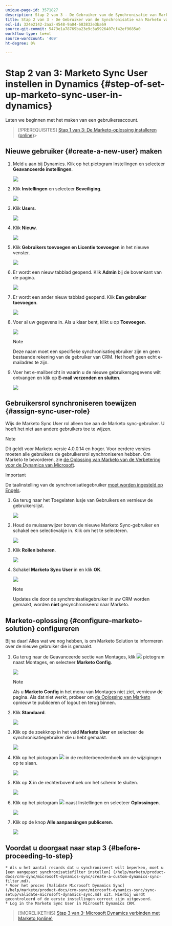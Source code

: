 ```yaml
---
unique-page-id: 3571827
description: Stap 2 van 3 - De Gebruiker van de Synchronisatie van Marketo van de Opstelling in Dynamiek - de Documenten van Marketo - de Documentatie van het Product
title: Stap 2 van 3 - De Gebruiker van de Synchronisatie van Marketo van de opstelling in Dynamica
exl-id: 324e2142-2aa2-4548-9a04-683832e3ba69
source-git-commit: 5473e1a78769ba23e9c3a5926407cf42ef9685a0
workflow-type: tm+mt
source-wordcount: '469'
ht-degree: 0%

---
```


# Stap 2 van 3: Marketo Sync User instellen in Dynamics {#step-of-set-up-marketo-sync-user-in-dynamics}

Laten we beginnen met het maken van een gebruikersaccount.

>[!PREREQUISITES]
[Stap 1 van 3: De Marketo-oplossing installeren (online)](/help/marketo/product-docs/crm-sync/microsoft-dynamics-sync/sync-setup/microsoft-dynamics-365/step-1-of-3-install.md)>
>

## Nieuwe gebruiker {#create-a-new-user} maken

1. Meld u aan bij Dynamics. Klik op het pictogram Instellingen en selecteer **Geavanceerde instellingen**.

   ![](assets/one.png)

1. Klik **Instellingen** en selecteer **Beveiliging**.

   ![](assets/two.png)

1. Klik **Users**.

   ![](assets/three.png)

1. Klik **Nieuw.**

   ![](assets/four.png)

1. Klik **Gebruikers toevoegen en Licentie toevoegen** in het nieuwe venster.

   ![](assets/five.png)

1. Er wordt een nieuw tabblad geopend. Klik **Admin** bij de bovenkant van de pagina.

   ![](assets/six.png)

1. Er wordt een ander nieuw tabblad geopend. Klik **Een gebruiker toevoegen**.

   ![](assets/seven.png)

1. Voer al uw gegevens in. Als u klaar bent, klikt u op **Toevoegen**.

   ![](assets/eight.png)

   >[!NOTE]
   Deze naam moet een specifieke synchronisatiegebruiker zijn en geen bestaande rekening van de gebruiker van CRM. Het hoeft geen echt e-mailadres te zijn.

1. Voer het e-mailbericht in waarin u de nieuwe gebruikersgegevens wilt ontvangen en klik op **E-mail verzenden en sluiten**.

   ![](assets/nine.png)

## Gebruikersrol synchroniseren toewijzen {#assign-sync-user-role}

Wijs de Marketo Sync User rol alleen toe aan de Marketo sync-gebruiker. U hoeft het niet aan andere gebruikers toe te wijzen.

>[!NOTE]
Dit geldt voor Marketo versie 4.0.0.14 en hoger. Voor eerdere versies moeten alle gebruikers de gebruikersrol synchroniseren hebben. Om Marketo te bevorderen, zie [de Oplossing van Marketo van de Verbetering voor de Dynamica van Microsoft](/help/marketo/product-docs/crm-sync/microsoft-dynamics-sync/sync-setup/update-the-marketo-solution-for-microsoft-dynamics.md).

>[!IMPORTANT]
De taalinstelling van de synchronisatiegebruiker [moet worden ingesteld op Engels](https://portal.dynamics365support.com/knowledgebase/article/KA-01201/en-us).

1. Ga terug naar het Toegelaten lusje van Gebruikers en vernieuw de gebruikerslijst.

   ![](assets/ten.png)

1. Houd de muisaanwijzer boven de nieuwe Marketo Sync-gebruiker en schakel een selectievakje in. Klik om het te selecteren.

   ![](assets/eleven.png)

1. Klik **Rollen beheren**.

   ![](assets/twelve.png)

1. Schakel **Marketo Sync User** in en klik **OK**.

   ![](assets/thirteen.png)

   >[!NOTE]
   Updates die door de synchronisatiegebruiker in uw CRM worden gemaakt, worden **niet** gesynchroniseerd naar Marketo.

## Marketo-oplossing {#configure-marketo-solution} configureren

Bijna daar! Alles wat we nog hebben, is om Marketo Solution te informeren over de nieuwe gebruiker die is gemaakt.

1. Ga terug naar de Geavanceerde sectie van Montages, klik ![](assets/image2015-5-13-15-3a49-3a19.png) pictogram naast Montages, en selecteer **Marketo Config**.

   ![](assets/fourteen.png)

   >[!NOTE]
   Als u **Marketo Config** in het menu van Montages niet ziet, vernieuw de pagina. Als dat niet werkt, probeer om [de Oplossing van Marketo ](/help/marketo/product-docs/crm-sync/microsoft-dynamics-sync/sync-setup/microsoft-dynamics-365/step-1-of-3-install.md) opnieuw te publiceren of logout en terug binnen.

1. Klik **Standaard**.

   ![](assets/fifteen.png)

1. Klik op de zoekknop in het veld **Marketo User** en selecteer de synchronisatiegebruiker die u hebt gemaakt.

   ![](assets/sixteen.png)

1. Klik op het pictogram ![](assets/image2015-3-13-15-3a10-3a11.png) in de rechterbenedenhoek om de wijzigingen op te slaan.

   ![](assets/image2015-3-13-15-3a3-3a3.png)

1. Klik op **X** in de rechterbovenhoek om het scherm te sluiten.

   ![](assets/seventeen.png)

1. Klik op het pictogram ![](assets/image2015-5-13-15-3a49-3a19-1.png) naast Instellingen en selecteer **Oplossingen**.

   ![](assets/eighteen.png)

1. Klik op de knop **Alle aanpassingen publiceren**.

   ![](assets/nineteen.png)

## Voordat u doorgaat naar stap 3 {#before-proceeding-to-step}

    * Als u het aantal records dat u synchroniseert wilt beperken, moet u [een aangepast synchronisatiefilter instellen] (/help/marketo/product-docs/crm-sync/microsoft-dynamics-sync/create-a-custom-dynamics-sync-filter.md).
    * Voer het proces [Validate Microsoft Dynamics Sync] (/help/marketo/product-docs/crm-sync/microsoft-dynamics-sync/sync-setup/validate-microsoft-dynamics-sync.md) uit. Hierbij wordt gecontroleerd of de eerste instellingen correct zijn uitgevoerd.
    * Log in the Marketo Sync User in Microsoft Dynamics CRM.

>[!MORELIKETHIS]
[Stap 3 van 3: Microsoft Dynamics verbinden met Marketo (online)](/help/marketo/product-docs/crm-sync/microsoft-dynamics-sync/sync-setup/microsoft-dynamics-365/step-3-of-3-connect.md)
